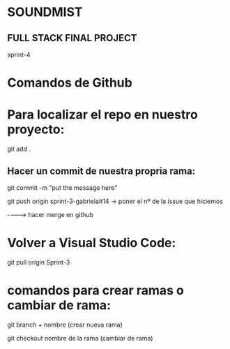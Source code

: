 # SOUNDMIST

FULL STACK FINAL PROJECT
------

sprint-4
# Comandos de Github

# Para localizar el repo en nuestro proyecto:
git add .

## Hacer un commit de nuestra propria rama:

git commit -m "put the message here"

git push origin sprint-3-gabriela#14 -> poner el nº de la issue que hiciemos

 ----> hacer merge en github



# Volver a Visual Studio Code:

git pull origin Sprint-3


# comandos para crear ramas o cambiar de rama:
git branch + nombre (crear nueva rama)

git checkout nombre de la rama (cambiar de rama)